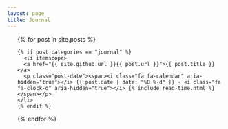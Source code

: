 ```yaml
---
layout: page
title: Journal
---
```


<ul class="posts">
  {% for post in site.posts %}

    {% if post.categories == "journal" %}
      <li itemscope>
      <a href="{{ site.github.url }}{{ post.url }}">{{ post.title }}</a>
      <p class="post-date"><span><i class="fa fa-calendar" aria-hidden="true"></i> {{ post.date | date: "%B %-d" }} - <i class="fa fa-clock-o" aria-hidden="true"></i> {% include read-time.html %}</span></p>
    </li>
    {% endif %}  

  {% endfor %}
</ul>

